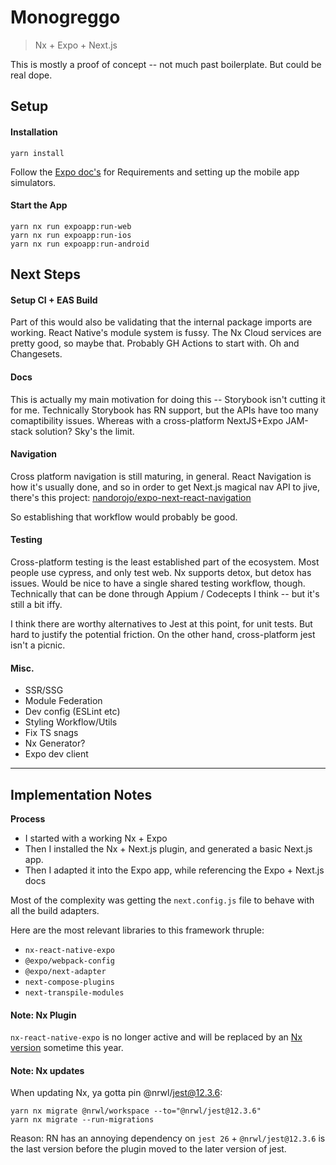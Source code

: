 # Monogreggo

> Nx + Expo + Next.js

This is mostly a proof of concept -- not much past boilerplate. But could be real dope.

## Setup

#### Installation

```
yarn install
```

Follow the [Expo doc's](https://docs.expo.dev/get-started/installation/) for Requirements and setting up the mobile app simulators.

#### Start the App

```
yarn nx run expoapp:run-web
yarn nx run expoapp:run-ios
yarn nx run expoapp:run-android
```

## Next Steps

#### Setup CI + EAS Build

Part of this would also be validating that the internal package imports are working. React Native's module system is fussy. The Nx Cloud services are pretty good, so maybe that. Probably GH Actions to start with. Oh and Changesets.

#### Docs

This is actually my main motivation for doing this -- Storybook isn't cutting it for me. Technically Storybook has RN support, but the APIs have too many comaptibility issues. Whereas with a cross-platform NextJS+Expo JAM-stack solution? Sky's the limit.

#### Navigation

Cross platform navigation is still maturing, in general. React Navigation is how it's usually done, and so in order to get Next.js magical nav API to jive, there's this project:
[nandorojo/expo-next-react-navigation](https://github.com/nandorojo/expo-next-react-navigation)

So establishing that workflow would probably be good.

#### Testing

Cross-platform testing is the least established part of the ecosystem. Most people use cypress, and only test web. Nx supports detox, but detox has issues. Would be nice to have a single shared testing workflow, though. Technically that can be done through Appium / Codecepts I think -- but it's still a bit iffy.

I think there are worthy alternatives to Jest at this point, for unit tests. But hard to justify the potential friction. On the other hand, cross-platform jest isn't a picnic.

#### Misc.

- SSR/SSG
- Module Federation
- Dev config (ESLint etc)
- Styling Workflow/Utils
- Fix TS snags
- Nx Generator?
- Expo dev client

---

## Implementation Notes

**Process**

- I started with a working Nx + Expo
- Then I installed the Nx + Next.js plugin, and generated a basic Next.js app.
- Then I adapted it into the Expo app, while referencing the Expo + Next.js docs

Most of the complexity was getting the `next.config.js` file to behave with all the build adapters.

Here are the most relevant libraries to this framework thruple:

- `nx-react-native-expo`
- `@expo/webpack-config`
- `@expo/next-adapter`
- `next-compose-plugins`
- `next-transpile-modules`

#### Note: Nx Plugin

`nx-react-native-expo` is no longer active and will be replaced by an [Nx version](https://github.com/nrwl/nx-expo) sometime this year.

#### Note: Nx updates

When updating Nx, ya gotta pin @nrwl/jest@12.3.6:

```
yarn nx migrate @nrwl/workspace --to="@nrwl/jest@12.3.6"
yarn nx migrate --run-migrations
```

Reason: RN has an annoying dependency on `jest 26` + `@nrwl/jest@12.3.6` is the last version before the plugin moved to the later version of jest.
